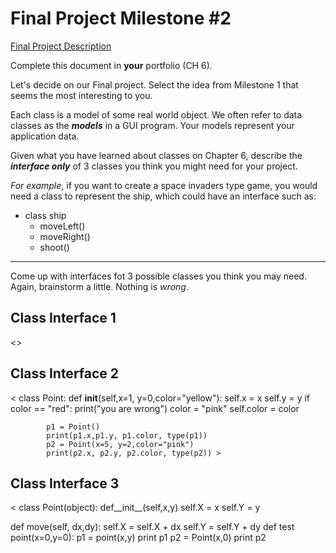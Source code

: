 # Final Project Milestone #2

[Final Project Description](https://docs.google.com/document/d/1j3zgypVjPjzXl4pL1_Wpjvp3GLCW9zcFydkwUjNfNUA/edit?usp=sharing)

Complete this document in **your** portfolio (CH 6). 

Let's decide on our Final project. Select the idea from Milestone 1 that seems the most interesting to you.

Each class is a model of some real world object. We often refer to data classes as the ***models*** in a GUI program. Your models represent your application data.

Given what you have learned about classes on Chapter 6, describe the ***interface only*** of 3 classes you think you might need for your project.

*For example*, if you want to create a space invaders type game, you would need a class to represent the ship, which could have an interface such as: 

* class ship
    * moveLeft()
    * moveRight()
    * shoot()

***

Come up with interfaces fot 3 possible classes you think you may need. Again, brainstorm a little. Nothing is *wrong*.

## Class Interface 1

<>

## Class Interface 2

< class Point:
	def __init__(self,x=1, y=0,color="yellow"):
		self.x = x
		self.y = y 
		if color == "red":
			print("you are wrong")
			color = "pink"
			self.color = color
			
			p1 = Point()
			print(p1.x,p1.y, p1.color, type(p1))
			p2 = Point(x=5, y=2,color="pink")
			print(p2.x, p2.y, p2.color, type(p2)) >

## Class Interface 3

< class Point(object):
  def__init__(self,x,y)
  self.X = x
  self.Y = y

  def move(self, dx,dy):
    self.X = self.X + dx
    self.Y = self.Y + dy
def test point(x=0,y=0):
p1 = point(x,y)
print p1
p2 = Point(x,0)
print p2
  